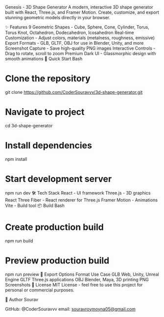 Genesis - 3D Shape Generator
A modern, interactive 3D shape generator built with React, Three.js, and Framer Motion. Create, customize, and export stunning geometric models directly in your browser.

✨ Features
9 Geometric Shapes - Cube, Sphere, Cone, Cylinder, Torus, Torus Knot, Octahedron, Dodecahedron, Icosahedron
Real-time Customization - Adjust colors, materials (metalness, roughness, emissive)
Export Formats - GLB, GLTF, OBJ for use in Blender, Unity, and more
Screenshot Capture - Save high-quality PNG images
Interactive Controls - Drag to rotate, scroll to zoom
Premium Dark UI - Glassmorphic design with smooth animations
🚀 Quick Start
Bash

# Clone the repository
git clone https://github.com/CoderSouravvv/3d-shape-generator.git

# Navigate to project
cd 3d-shape-generator

# Install dependencies
npm install

# Start development server
npm run dev
🛠️ Tech Stack
React - UI framework
Three.js - 3D graphics
React Three Fiber - React renderer for Three.js
Framer Motion - Animations
Vite - Build tool
📦 Build
Bash

# Create production build
npm run build

# Preview production build
npm run preview
💾 Export Options
Format	Use Case
GLB	Web, Unity, Unreal Engine
GLTF	Three.js applications
OBJ	Blender, Maya, 3D printing
PNG	Screenshots
📝 License
MIT License - feel free to use this project for personal or commercial purposes.

👤 Author
Sourav

GitHub: @CoderSouravvv
email: souravroymoyna05@gmail.com
